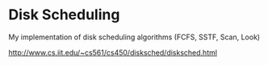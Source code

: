 # Disk Scheduling
My implementation of disk scheduling algorithms (FCFS, SSTF, Scan, Look)

http://www.cs.iit.edu/~cs561/cs450/disksched/disksched.html
